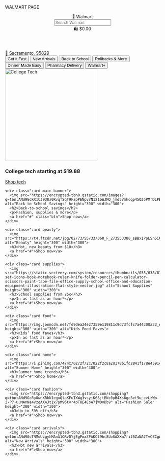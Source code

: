   WALMART PAGE
<!DOCTYPE html>
<html lang="en">
<head>
  <meta charset="UTF-8" />
  <meta name="viewport" content="width=device-width, initial-scale=1.0"/>
  <title>Walmart Back to School</title>
  <link rel="stylesheet" href="styles.css"/>
</head>
<body>

  <header class="navbar">
    <div class="logo">🛒 Walmart</div>
    <input type="text" class="search-bar" placeholder="Search Walmart"/>
    <div class="cart">🛍️ $0.00</div>
  </header>

  <section class="location-bar">
    <span>📍 Sacramento, 95829</span>
  </section>

  <nav class="menu">
    <button>Get it Fast</button>
    <button>New Arrivals</button>
    <button>Back to School</button>
    <button>Rollbacks & More</button>
    <button>Dinner Made Easy</button>
    <button>Pharmacy Delivery</button>
    <button>Walmart+</button>
  </nav>

  <main class="grid-container">
    <div class="card tech">
      <img src="https://encrypted-tbn0.gstatic.com/images?q=tbn:ANd9GcQkbKRGbmbJL8Wr6rk-4O-7xx_sYpuufOyF-A&s" alt="College Tech" height="300" width="300">
      <h3>College tech starting at $19.88</h3>
      <a href="#">Shop tech</a>
    </div>

    <div class="card main-banner">
      <img src="https://encrypted-tbn0.gstatic.com/images?q=tbn:ANd9GcRX1CJ93Ua0RvqfSqT9FZpPENpvVN121bWJMQ_jmd5Vmhoqp45QJbPMrDLPBJBvkk_TXK8&usqp=CAU" alt="Back to School Savings" height="300" width="300">
      <h2>Back-to-school savings</h2>
      <p>Fashion, supplies & more</p>
      <a href="#" class="btn">Shop now</a>
    </div>

    <div class="card beauty">
      <img src="https://t4.ftcdn.net/jpg/02/73/55/33/360_F_273553300_sBBxIPpLSn5iC5vC8FwzFh6BJDKvUeaC.jpg" alt="Beauty" height="300" width="300">
      <h3>Hot, new beauty from $10</h3>
      <a href="#">Shop now</a>
    </div>

    <div class="card supplies">
      <img src="https://static.vecteezy.com/system/resources/thumbnails/035/638/813/small/stationery-set-icons-book-notebook-ruler-knife-folder-pencil-pen-calculator-scissors-paint-tape-file-office-supply-school-office-and-education-equipment-illustration-flat-style-vector.jpg" alt="School Supplies" height="300" width="300">
      <h3>School supplies from 25¢</h3>
      <p>In as fast as an hour*</p>
      <a href="#">Shop now</a>
    </div>

    <div class="card food">
      <img src="https://img.joomcdn.net/fd9dea24e27359e119811c9d73fcfc7a44300a33_original.jpeg" height="300" width="300" alt="Kids Food Faves">
      <h3>Kids’ food faves</h3>
      <p>In as fast as an hour*</p>
      <a href="#">Shop now</a>
    </div>

    <div class="card home">
      <img src="https://i.pinimg.com/474x/02/2f/2c/022f2c8a28178b1fd2841f178e45914a.jpg" alt="Summer Home" height="300" width="300">
      <h3>Summer home trends</h3>
      <a href="#">Shop home</a>
    </div>

    <div class="card fashion">
      <img src="https://encrypted-tbn3.gstatic.com/shopping?q=tbn:ANd9GcRpUwnXRhN1egoQlaKFuTXWg3vsyiK63jtBNc0pB4Xs6goSet5u_evLzWp-i-P7-UuMAnNa4VzqAX4Jt1x7pM96tvr4pT8E4EoA7jW0vDb9" alt="Fashion Sale" height="300" width="300">
      <h3>Up to 50% off</h3>
      <a href="#">Shop now</a>
    </div>

    <div class="card arrivals">
      <img src="https://encrypted-tbn3.gstatic.com/shopping?q=tbn:ANd9GcTNMoUzgyhMAnA1ORvDYjEgPmxZFAKQt9hc8Uo8AXXm7ril5ZaNA7TvCZCgAiet8wm1Ciwp5lGS0gThWt7Vz_7W30pLqG3VYp6KwbIUAvTT2shq6axAI0ym" alt="New Arrivals" height="300" width="300">
      <h3>Hot new arrivals</h3>
      <a href="#">Shop now</a>
    </div>
  </main>

</body>
</html>

